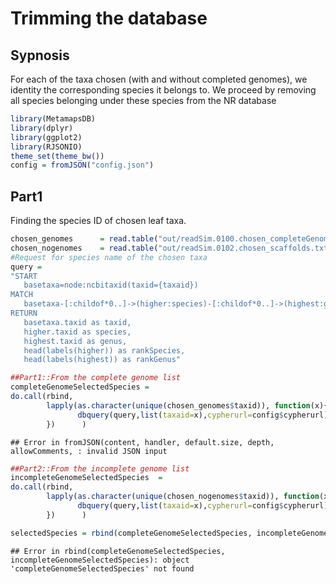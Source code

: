 



Trimming the database
====

## Sypnosis
For each of the taxa chosen (with and without completed genomes), we 
identity the corresponding species it belongs to. We proceed by removing all
species belonging under these species from the NR database



```r
library(MetamapsDB)
library(dplyr)
library(ggplot2)
library(RJSONIO)
theme_set(theme_bw())
config = fromJSON("config.json")
```

## Part1

Finding the species ID of chosen leaf taxa.


```r
chosen_genomes      = read.table("out/readSim.0100.chosen_completeGenomes",h=T, sep="\t", quote="")
chosen_nogenomes    = read.table("out/readSim.0102.chosen_scaffolds.txt",h=T, sep="\t", quote="")
#Request for species name of the chosen taxa
query = 
"START 
   basetaxa=node:ncbitaxid(taxid={taxaid}) 
MATCH 
   basetaxa-[:childof*0..]->(higher:species)-[:childof*0..]->(highest:genus)
RETURN 
   basetaxa.taxid as taxid, 
   higher.taxid as species, 
   highest.taxid as genus, 
   head(labels(higher)) as rankSpecies, 
   head(labels(highest)) as rankGenus"

##Part1::From the complete genome list 
completeGenomeSelectedSpecies =
do.call(rbind,
        lapply(as.character(unique(chosen_genomes$taxid)), function(x){
               dbquery(query,list(taxaid=x),cypherurl=config$cypherurl)
        })      )
```

```
## Error in fromJSON(content, handler, default.size, depth, allowComments, : invalid JSON input
```

```r
##Part2::From the incomplete genome list 
incompleteGenomeSelectedSpecies  = 
do.call(rbind,
        lapply(as.character(unique(chosen_nogenomes$taxid)), function(x){
               dbquery(query,list(taxaid=x),cypherurl=config$cypherurl)
        })      )

selectedSpecies = rbind(completeGenomeSelectedSpecies, incompleteGenomeSelectedSpecies)
```

```
## Error in rbind(completeGenomeSelectedSpecies, incompleteGenomeSelectedSpecies): object 'completeGenomeSelectedSpecies' not found
```








